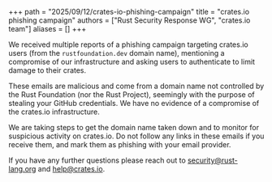 +++
path = "2025/09/12/crates-io-phishing-campaign"
title = "crates.io phishing campaign"
authors = ["Rust Security Response WG", "crates.io team"]
aliases = []
+++

We received multiple reports of a phishing campaign targeting crates.io users
(from the `rustfoundation.dev` domain name), mentioning a compromise of our
infrastructure and asking users to authenticate to limit damage to their crates.

These emails are malicious and come from a domain name not controlled by  the
Rust Foundation (nor the Rust Project), seemingly with the purpose of stealing
your GitHub credentials. We have no evidence of a compromise of the crates.io
infrastructure.

We are taking steps to get the domain name taken down and to monitor for
suspicious activity on crates.io. Do not follow any links in these emails if you
receive them, and mark them as phishing with your email provider.

If you have any further questions please reach out to <security@rust-lang.org>
and <help@crates.io>.

